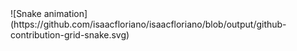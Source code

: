 <div>

</div>
![Snake animation](https://github.com/isaacfloriano/isaacfloriano/blob/output/github-contribution-grid-snake.svg)
